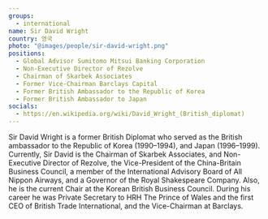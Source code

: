 ```yaml
---
groups:
  - international
name: Sir David Wright
country: 영국
photo: "@images/people/sir-david-wright.png"
positions:
  - Global Advisor Sumitomo Mitsui Banking Corporation
  - Non-Executive Director of Rezolve
  - Chairman of Skarbek Associates
  - Former Vice-Chairman Barclays Capital
  - Former British Ambassador to the Republic of Korea
  - Former British Ambassador to Japan
socials:
  - https://en.wikipedia.org/wiki/David_Wright_(British_diplomat)
---
```


Sir David Wright is a former British Diplomat who served as the British ambassador to the Republic of Korea (1990–1994), and Japan (1996–1999). Currently, Sir David is the Chairman of Skarbek Associates, and Non-Executive Director of Rezolve, the Vice-President of the China-Britain Business Council, a member of the International Advisory Board of All Nippon Airways, and a Governor of the Royal Shakespeare Company. Also, he is the current Chair at the Korean British Business Council. During his career he was Private Secretary to HRH The Prince of Wales and the first CEO of British Trade International, and the Vice-Chairman at Barclays.
